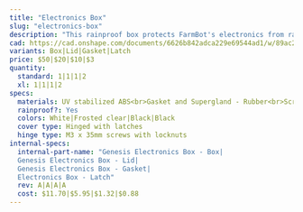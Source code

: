 ```yaml
---
title: "Electronics Box"
slug: "electronics-box"
description: "This rainproof box protects FarmBot's electronics from rain and debris. It features an easy-to-use tool-less double latch design for quickly opening and closing the box, a rubber gasket to keep moisture out, and a custom gland for all of FarmBot's cables to be passed through. The lid, latches, and box are made of UV stabilized materials."
cad: https://cad.onshape.com/documents/6626b842adca229e69544ad1/w/89ac2637f82d915f22c2bcd0/e/b4513ce3ab196d59eabb0354?configuration=default&renderMode=0&uiState=6255d3e9582c8d091a1f4fa7
variants: Box|Lid|Gasket|Latch
price: $50|$20|$10|$3
quantity:
  standard: 1|1|1|2
  xl: 1|1|1|2
specs:
  materials: UV stabilized ABS<br>Gasket and Supergland - Rubber<br>Screws and Nuts - Stainless steel
  rainproof?: Yes
  colors: White|Frosted clear|Black|Black
  cover type: Hinged with latches
  hinge type: M3 x 35mm screws with locknuts
internal-specs:
  internal-part-name: "Genesis Electronics Box - Box|
  Genesis Electronics Box - Lid|
  Genesis Electronics Box - Gasket|
  Electronics Box - Latch"
  rev: A|A|A|A
  cost: $11.70|$5.95|$1.32|$0.88
---
```

